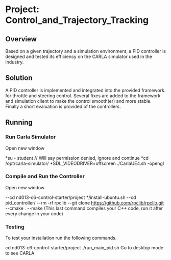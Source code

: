 # Project: Control_and_Trajectory_Tracking
## Overview
Based on a given trajectory and a simulation environment, a PID controller is designed and tested its efficiency on the CARLA simulator used in the industry.
## Solution
A PID controller is implemented and integrated into the provided framework.  for throttle and steering control. Several fixes are added to the framework and simulation client to make the control smooth(er) and more stable. Finally a short evaluation is provided of the controllers.
## Running
### Run Carla Simulator
Open new window

*su - student // Will say permission denied, ignore and continue
*cd /opt/carla-simulator/
*SDL_VIDEODRIVER=offscreen ./CarlaUE4.sh -opengl
### Compile and Run the Controller
Open new window

--cd nd013-c6-control-starter/project
*/install-ubuntu.sh
--cd pid_controller/
--rm -rf rpclib
--git clone https://github.com/rpclib/rpclib.git
--cmake .
--make (This last command compiles your C++ code, run it after every change in your code)
### Testing
To test your installation run the following commands.

cd nd013-c6-control-starter/project
./run_main_pid.sh Go to desktop mode to see CARLA
